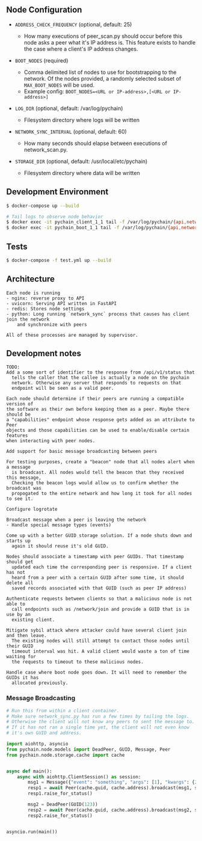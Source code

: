 ## Node Configuration
* `ADDRESS_CHECK_FREQUENCY` (optional, default: 25)
  * How many executions of peer_scan.py should occur before this node asks a peer what
    it's IP address is. This feature exists to handle the case where a client's IP
    address changes.

* `BOOT_NODES` (required)
  * Comma delimited list of nodes to use for bootstrapping to the network. Of the nodes
    provided, a randomly selected subset of `MAX_BOOT_NODES` will be used.
  * Example config: `BOOT_NODES=<URL or IP-address>,[<URL or IP-address>]`

* `LOG_DIR` (optional, default: /var/log/pychain)
  * Filesystem directory where logs will be written

* `NETWORK_SYNC_INTERVAL` (optional, default: 60)
  * How many seconds should elapse between executions of network_scan.py.

* `STORAGE_DIR` (optional, default: /usr/local/etc/pychain)
  * Filesystem directory where data will be written

## Development Environment
```bash
$ docker-compose up --build

# Tail logs to observe node behavior
$ docker exec -it pychain_client_1_1 tail -f /var/log/pychain/{api,network_sync}.log
$ docker exec -it pychain_boot_1_1 tail -f /var/log/pychain/{api,network_sync}.log
```

## Tests
```bash
$ docker-compose -f test.yml up --build
```

## Architecture
```
Each node is running
- nginx: reverse proxy to API
- uvicorn: Serving API written in FastAPI
- redis: Stores node settings
- python: Long running `network_sync` process that causes has client join the network
    and synchronize with peers

All of these processes are managed by supervisor.
```

## Development notes
```
TODO:
Add a some sort of identifier to the response from /api/v1/status that
  tells the caller that the callee is actually a node on the pychain
  network. Otherwise any server that responds to requests on that
  endpoint will be seen as a valid peer.

Each node should determine if their peers are running a compatible version of
the software as their own before keeping them as a peer. Maybe there should be
a "capabilities" endpoint whose response gets added as an attribute to Peer
objects and those capabilities can be used to enable/disable certain features
when interacting with peer nodes.

Add support for basic message broadcasting between peers

For testing purposes, create a "beacon" node that all nodes alert when a message
  is broadcast. All nodes would tell the beacon that they received this message,
  Checking the beacon logs would allow us to confirm whether the broadcast was
  propogated to the entire network and how long it took for all nodes to see it.

Configure logrotate

Broadcast message when a peer is leaving the network
- Handle special message types (events)

Come up with a better GUID storage solution. If a node shuts down and starts up
  again it should reuse it's old GUID.

Nodes should associate a timestamp with peer GUIDs. That timestamp should get
  updated each time the corresponding peer is responsive. If a client has not
  heard from a peer with a certain GUID after some time, it should delete all
  saved records associated with that GUID (such as peer IP address)

Authenticate requests between clients so that a malicious node is not able to
  call endpoints such as /network/join and provide a GUID that is in use by an
  existing client.

Mitigate sybil attack where attacker could have several client join and then leave.
  The existing nodes will still attempt to contact those nodes until their GUID
  timeout interval was hit. A valid client would waste a ton of time waiting for
  the requests to timeout to these malicious nodes.

Handle case where boot node goes down. It will need to remember the GUIDs it has
  allocated previously.
```

### Message Broadcasting
```python
# Run this from within a client container.
# Make sure network_sync.py has run a few times by tailing the logs.
# Otherwise the client will not know any peers to sent the message to.
# If it has not ran a single time yet, the client will not even know
# it's own GUID and address.

import aiohttp, asyncio
from pychain.node.models import DeadPeer, GUID, Message, Peer
from pychain.node.storage.cache import cache


async def main():
    async with aiohttp.ClientSession() as session:
        msg1 = Message({"event": "something", "args": [1], "kwargs": {2: 3}})
        resp1 = await Peer(cache.guid, cache.address).broadcast(msg1, session)
        resp1.raise_for_status()

        msg2 = DeadPeer(GUID(123))
        resp2 = await Peer(cache.guid, cache.address).broadcast(msg2, session)
        resp2.raise_for_status()


asyncio.run(main())
```
